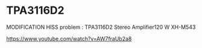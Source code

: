 # TPA3116D2
MODIFICATION HISS problem : TPA3116D2 Stereo Amplifier120 W XH-M543

https://www.youtube.com/watch?v=AW7fraUb2a8
